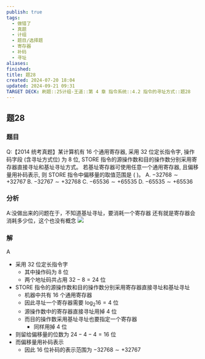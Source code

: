 ```yaml
---
publish: true
tags:
  - 做错了
  - 真题
  - 计组
  - 题目/选择题
  - 寄存器
  - 补码
  - 寻址
aliases: 
finished: 
title: 题28
created: 2024-07-20 18:04
updated: 2024-09-21 09:31
TARGET DECK: 刷题::25计组-王道::第 4 章 指令系统::4.2 指令的寻址方式::题28
---
```

## 题28
### 题目
Q:【2014 统考真题】某计算机有 16 个通用寄存器, 采用 32 位定长指令字, 操作码字段 (含寻址方式位) 为 8 位, STORE 指令的源操作数和目的操作数分别采用寄存器直接寻址和基址寻址方式。
若基址寄存器可使用任意一个通用寄存器, 且偏移量用补码表示, 则 STORE 指令中偏移量的取值范围是 ( )。
A. $- {32768} \sim + {32767}$ 
B. $- {32767} \sim + {32768}$
C. $- {65536} \sim + {65535}$ 
D. $- {65535} \sim + {65536}$
### 分析
A:没做出来的问题在于，不知道基址寻址，要消耗一个寄存器
还有就是寄存器会消耗多少位，这个也没有概念
![](https://img.hwenyi.live/202409211729832.webp)
### 解
A
- 采用 32 位定长指令字
    - 其中操作码为 8 位
    - 两个地址码共占用 ${32} - 8 = {24}$ 位
- STORE 指令的源操作数和目的操作数分别采用寄存器直接寻址和基址寻址
    - 机器中共有 16 个通用寄存器
    - 因此寻址一个寄存器需要 ${\log }_{2}{16} = 4$ 位
    - 源操作数中的寄存器直接寻址用掉 4 位
    - 而目的操作数采用基址寻址也要指定一个寄存器
        - 同样用掉 4 位
- 则留给偏移量的位数为 ${24} - 4 - 4 = {16}$ 位
- 而偏移量用补码表示
    - 因此 16 位补码的表示范围为 $- {32768} \sim   + {32767}$ 
<!--ID: 1727368450829-->


